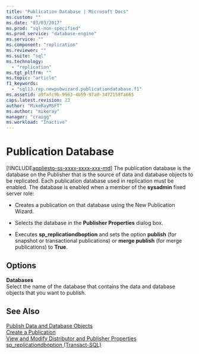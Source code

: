 ```yaml
---
title: "Publication Database | Microsoft Docs"
ms.custom: ""
ms.date: "03/03/2017"
ms.prod: "sql-non-specified"
ms.prod_service: "database-engine"
ms.service: ""
ms.component: "replication"
ms.reviewer: ""
ms.suite: "sql"
ms.technology: 
  - "replication"
ms.tgt_pltfrm: ""
ms.topic: "article"
f1_keywords: 
  - "sql13.rep.newpubwizard.publicationdatabase.f1"
ms.assetid: a9fafc9b-9963-4b59-97a0-3472158fa665
caps.latest.revision: 23
author: "MikeRayMSFT"
ms.author: "mikeray"
manager: "craigg"
ms.workload: "Inactive"
---
```

# Publication Database
[!INCLUDE[appliesto-ss-xxxx-xxxx-xxx-md](../../includes/appliesto-ss-xxxx-xxxx-xxx-md.md)]
  The publication database is the database on the Publisher that is the source of data and database objects to be replicated. Each publication database used in replication must be enabled. The database is enabled when a member of the **sysadmin** fixed server role:  
  
-   Creates a publication on that database using the New Publication Wizard.  
  
-   Selects the database in the **Publisher Properties** dialog box.  
  
-   Executes **sp_replicationdboption** and sets the option **publish** (for snapshot or transactional publications) or **merge publish** (for merge publications) to **True**.  
  
## Options  
 **Databases**  
 Select the name of the database that contains the data and database objects that you want to publish.  
  
## See Also  
 [Publish Data and Database Objects](../../relational-databases/replication/publish/publish-data-and-database-objects.md)   
 [Create a Publication](../../relational-databases/replication/publish/create-a-publication.md)   
 [View and Modify Distributor and Publisher Properties](../../relational-databases/replication/view-and-modify-distributor-and-publisher-properties.md)   
 [sp_replicationdboption &#40;Transact-SQL&#41;](../../relational-databases/system-stored-procedures/sp-replicationdboption-transact-sql.md)  
  
  
